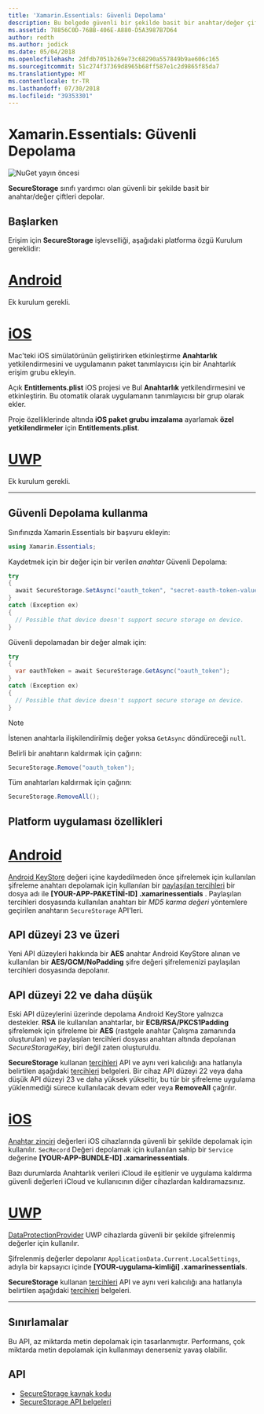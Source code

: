 ```yaml
---
title: 'Xamarin.Essentials: Güvenli Depolama'
description: Bu belgede güvenli bir şekilde basit bir anahtar/değer çiftleri depolar yardımcı olan Xamarin.Essentials SecureStorage sınıfında açıklanmaktadır. Bu sınıf, platform uygulama özellikleri ve sınırlamaları nasıl kullanılacağını açıklar.
ms.assetid: 78856C0D-76BB-406E-A880-D5A3987B7D64
author: redth
ms.author: jodick
ms.date: 05/04/2018
ms.openlocfilehash: 2dfdb7051b269e73c68290a557849b9ae606c165
ms.sourcegitcommit: 51c274f37369d8965b68ff587e1c2d9865f85da7
ms.translationtype: MT
ms.contentlocale: tr-TR
ms.lasthandoff: 07/30/2018
ms.locfileid: "39353301"
---
```

# <a name="xamarinessentials-secure-storage"></a>Xamarin.Essentials: Güvenli Depolama

![NuGet yayın öncesi](~/media/shared/pre-release.png)

**SecureStorage** sınıfı yardımcı olan güvenli bir şekilde basit bir anahtar/değer çiftleri depolar.

## <a name="getting-started"></a>Başlarken

Erişim için **SecureStorage** işlevselliği, aşağıdaki platforma özgü Kurulum gereklidir:

# <a name="androidtabandroid"></a>[Android](#tab/android)

Ek kurulum gerekli.

# <a name="iostabios"></a>[iOS](#tab/ios)

Mac'teki iOS simülatörünün geliştirirken etkinleştirme **Anahtarlık** yetkilendirmesini ve uygulamanın paket tanımlayıcısı için bir Anahtarlık erişim grubu ekleyin.

Açık **Entitlements.plist** iOS projesi ve Bul **Anahtarlık** yetkilendirmesini ve etkinleştirin. Bu otomatik olarak uygulamanın tanımlayıcısı bir grup olarak ekler.

Proje özelliklerinde altında **iOS paket grubu imzalama** ayarlamak **özel yetkilendirmeler** için **Entitlements.plist**.

# <a name="uwptabuwp"></a>[UWP](#tab/uwp)

Ek kurulum gerekli.

-----

## <a name="using-secure-storage"></a>Güvenli Depolama kullanma

Sınıfınızda Xamarin.Essentials bir başvuru ekleyin:

```csharp
using Xamarin.Essentials;
```

Kaydetmek için bir değer için bir verilen _anahtar_ Güvenli Depolama:

```csharp
try
{
  await SecureStorage.SetAsync("oauth_token", "secret-oauth-token-value");
}
catch (Exception ex)
{
  // Possible that device doesn't support secure storage on device.
}
```

Güvenli depolamadan bir değer almak için:

```csharp
try
{
  var oauthToken = await SecureStorage.GetAsync("oauth_token");
}
catch (Exception ex)
{
  // Possible that device doesn't support secure storage on device.
}
```

> [!NOTE]
> İstenen anahtarla ilişkilendirilmiş değer yoksa `GetAsync` döndüreceği `null`.

Belirli bir anahtarın kaldırmak için çağırın:

```csharp
SecureStorage.Remove("oauth_token");
```

Tüm anahtarları kaldırmak için çağırın:

```csharp
SecureStorage.RemoveAll();
```


## <a name="platform-implementation-specifics"></a>Platform uygulaması özellikleri

# <a name="androidtabandroid"></a>[Android](#tab/android)

[Android KeyStore](https://developer.android.com/training/articles/keystore.html) değeri içine kaydedilmeden önce şifrelemek için kullanılan şifreleme anahtarı depolamak için kullanılan bir [paylaşılan tercihleri](https://developer.android.com/training/data-storage/shared-preferences.html) bir dosya adı ile **[YOUR-APP-PAKETİNİ-ID] .xamarinessentials** .  Paylaşılan tercihleri dosyasında kullanılan anahtarı bir _MD5 karma değeri_ yöntemlere geçirilen anahtarın `SecureStorage` API'leri.

## <a name="api-level-23-and-higher"></a>API düzeyi 23 ve üzeri

Yeni API düzeyleri hakkında bir **AES** anahtar Android KeyStore alınan ve kullanılan bir **AES/GCM/NoPadding** şifre değeri şifrelemenizi paylaşılan tercihleri dosyasında depolanır.

## <a name="api-level-22-and-lower"></a>API düzeyi 22 ve daha düşük

Eski API düzeylerini üzerinde depolama Android KeyStore yalnızca destekler. **RSA** ile kullanılan anahtarlar, bir **ECB/RSA/PKCS1Padding** şifrelemek için şifreleme bir **AES** (rastgele anahtar Çalışma zamanında oluşturulan) ve paylaşılan tercihleri dosyası anahtarı altında depolanan _SecureStorageKey_, biri değil zaten oluşturuldu.

**SecureStorage** kullanan [tercihleri](preferences.md) API ve aynı veri kalıcılığı ana hatlarıyla belirtilen aşağıdaki [tercihleri](preferences.md#persistence) belgeleri. Bir cihaz API düzeyi 22 veya daha düşük API düzeyi 23 ve daha yüksek yükseltir, bu tür bir şifreleme uygulama yüklenmediği sürece kullanılacak devam eder veya **RemoveAll** çağrılır.

# <a name="iostabios"></a>[iOS](#tab/ios)

[Anahtar zinciri](https://developer.xamarin.com/api/type/Security.SecKeyChain/) değerleri iOS cihazlarında güvenli bir şekilde depolamak için kullanılır.  `SecRecord` Değeri depolamak için kullanılan sahip bir `Service` değerine **[YOUR-APP-BUNDLE-ID] .xamarinessentials**.

Bazı durumlarda Anahtarlık verileri iCloud ile eşitlenir ve uygulama kaldırma güvenli değerleri iCloud ve kullanıcının diğer cihazlardan kaldıramazsınız.

# <a name="uwptabuwp"></a>[UWP](#tab/uwp)

[DataProtectionProvider](https://docs.microsoft.com/uwp/api/windows.security.cryptography.dataprotection.dataprotectionprovider) UWP cihazlarda güvenli bir şekilde şifrelenmiş değerler için kullanılır.

Şifrelenmiş değerler depolanır `ApplicationData.Current.LocalSettings`, adıyla bir kapsayıcı içinde **[YOUR-uygulama-kimliği] .xamarinessentials**.

**SecureStorage** kullanan [tercihleri](preferences.md) API ve aynı veri kalıcılığı ana hatlarıyla belirtilen aşağıdaki [tercihleri](preferences.md#persistence) belgeleri.

-----

## <a name="limitations"></a>Sınırlamalar

Bu API, az miktarda metin depolamak için tasarlanmıştır.  Performans, çok miktarda metin depolamak için kullanmayı denerseniz yavaş olabilir.

## <a name="api"></a>API

- [SecureStorage kaynak kodu](https://github.com/xamarin/Essentials/tree/master/Xamarin.Essentials/SecureStorage)
- [SecureStorage API belgeleri](xref:Xamarin.Essentials.SecureStorage)
